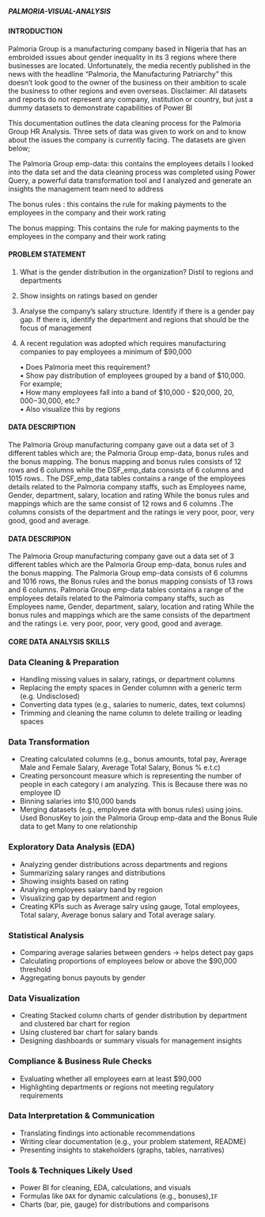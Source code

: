 ##### PALMORIA-VISUAL-ANALYSIS

#### INTRODUCTION 

Palmoria Group is a manufacturing company based in Nigeria that has an embroided issues about gender inequality in its 3 regions where there businesses are located. Unfortunately, the media recently published in the news with the headline “Palmoria, the Manufacturing Patriarchy” this doesn’t look good to the owner of the business on their ambition to scale the business to other regions and even overseas. Disclaimer: All datasets and reports do not represent any company, institution or country, but just a dummy datasets to demonstrate capabilities of Power BI

This documentation outlines the data cleaning process for the Palmoria Group HR Analysis. Three sets of data was given to work on and to know about the issues the company is currently facing. The datasets are given below;

The Palmoria Group emp-data: this contains the employees details I looked into the data set and the data cleaning process was completed using Power Query, a powerful data transformation tool and I analyzed and generate an insights the management team need to address

The bonus rules : this contains the rule for making payments to the employees in the company and their work rating

The bonus mapping: This contains the rule for making payments to the employees in the company and their work rating

#### PROBLEM STATEMENT

1. What is the gender distribution in the organization? Distil to regions and departments

2. Show insights on ratings based on gender

3. Analyse the company’s salary structure. Identify if there is a gender pay gap. If there is, identify the department and regions that should be the focus of management

4. A recent regulation was adopted which requires manufacturing companies to pay employees a minimum of $90,000

   • Does Palmoria meet this requirement?  
   • Show pay distribution of employees grouped by a band of $10,000. For example;  
   • How many employees fall into a band of $10,000 - $20,000, $20,000 -$30,000, etc.?  
   • Also visualize this by regions

#### DATA DESCRIPTION

The Palmoria Group manufacturing company gave out a data set of 3 different tables which are; the Palmoria Group emp-data, bonus rules and the bonus mapping. The bonus mapping and bonus rules consists of 12 rows and 6 columns while the DSF_emp_data consists of 6 columns and 1015 rows.. The DSF_emp_data tables contains a range of the employees details related to the Palmoria company staffs, such as Employees name, Gender, department, salary, location and rating While the bonus rules and mappings which are the same consist of 12 rows and 6 columns .The columns consists of the department and the ratings ie very poor, poor, very good, good and average.

#### DATA DESCRIPION

The Palmoria Group manufacturing company gave out a data set of 3 different tables which are the Palmoria Group emp-data, bonus rules and the bonus mapping. The Palmoria Group emp-data consists of 6 columns and 1016 rows, the Bonus rules and the bonus mapping consists of 13 rows and 6 columns. Palmoria Group emp-data tables contains a range of the employees details related to the Palmoria company staffs, such as Employees name, Gender, department, salary, location and rating While the bonus rules and mappings which are the same  consists of the department and the ratings i.e. very poor, poor, very good, good and average.

#### CORE DATA ANALYSIS SKILLS

### Data Cleaning & Preparation

- Handling missing values in salary, ratings, or department columns
- Replacing the empty spaces in Gender columnn with a generic term (e.g. Undisclosed)
- Converting data types (e.g., salaries to numeric, dates, text columns)
- Trimming and cleaning the name column to delete trailing or leading spaces

### Data Transformation

- Creating calculated columns (e.g., bonus amounts, total pay, Average Male and Female Salary, Average Total Salary, Bonus % e.t.c)
- Creating personcount measure which is representing the number of people in each category i am analyzing. This is Because there was no employee ID
- Binning salaries into $10,000 bands
- Merging datasets (e.g., employee data with bonus rules) using joins. Used BonusKey to join the Palmoria Group emp-data and the Bonus Rule data to get Many to one relationship

### Exploratory Data Analysis (EDA)

- Analyzing gender distributions across departments and regions
- Summarizing salary ranges and distributions
- Showing insights based on rating
- Analying employees salary band by regoion
- Visualizing gap by department and region
- Creating KPIs such as Average salry using gauge, Total employees, Total salary, Average bonus salary and Total average salary.

### Statistical Analysis

- Comparing average salaries between genders → helps detect pay gaps
- Calculating proportions of employees below or above the $90,000 threshold
- Aggregating bonus payouts by gender

### Data Visualization

- Creating Stacked column charts of gender distribution by department and clustered bar chart for region
- Using clustered bar chart for salary bands
- Designing dashboards or summary visuals for management insights

### Compliance & Business Rule Checks

- Evaluating whether all employees earn at least $90,000
- Highlighting departments or regions not meeting regulatory requirements

### Data Interpretation & Communication

- Translating findings into actionable recommendations
- Writing clear documentation (e.g., your problem statement, README)
- Presenting insights to stakeholders (graphs, tables, narratives)

### Tools & Techniques Likely Used
- Power BI for cleaning, EDA, calculations, and visuals  
- Formulas like `DAX` for dynamic calculations (e.g., bonuses),`IF`
- Charts (bar, pie, gauge) for distributions and comparisons  

  




   


